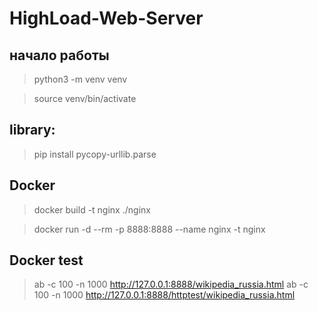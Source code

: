 # HighLoad-Web-Server

## начало работы

> python3 -m venv venv

> source venv/bin/activate

## library:

> pip install pycopy-urllib.parse

## Docker

> docker build -t nginx ./nginx

> docker run -d --rm -p 8888:8888 --name nginx -t nginx

## Docker test

> ab -c 100 -n 1000 http://127.0.0.1:8888/wikipedia_russia.html
> ab -c 100 -n 1000 http://127.0.0.1:8888/httptest/wikipedia_russia.html